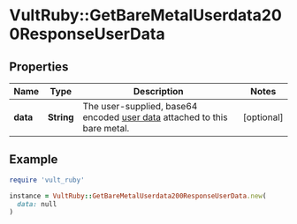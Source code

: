 # VultRuby::GetBareMetalUserdata200ResponseUserData

## Properties

| Name | Type | Description | Notes |
| ---- | ---- | ----------- | ----- |
| **data** | **String** | The user-supplied, base64 encoded [user data](https://www.vultr.com/docs/manage-instance-user-data-with-the-vultr-metadata-api/) attached to this bare metal. | [optional] |

## Example

```ruby
require 'vult_ruby'

instance = VultRuby::GetBareMetalUserdata200ResponseUserData.new(
  data: null
)
```

